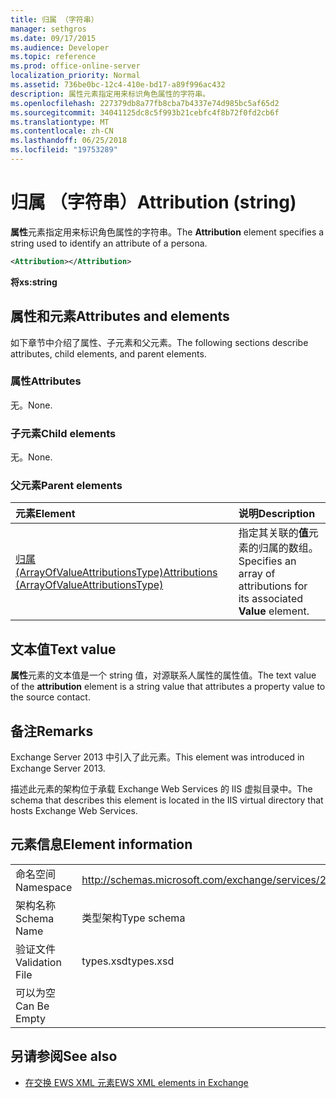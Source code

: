 ```yaml
---
title: 归属 （字符串）
manager: sethgros
ms.date: 09/17/2015
ms.audience: Developer
ms.topic: reference
ms.prod: office-online-server
localization_priority: Normal
ms.assetid: 736be0bc-12c4-410e-bd17-a89f996ac432
description: 属性元素指定用来标识角色属性的字符串。
ms.openlocfilehash: 227379db8a77fb8cba7b4337e74d985bc5af65d2
ms.sourcegitcommit: 34041125dc8c5f993b21cebfc4f8b72f0fd2cb6f
ms.translationtype: MT
ms.contentlocale: zh-CN
ms.lasthandoff: 06/25/2018
ms.locfileid: "19753289"
---
```

# <a name="attribution-string"></a><span data-ttu-id="218cb-103">归属 （字符串）</span><span class="sxs-lookup"><span data-stu-id="218cb-103">Attribution (string)</span></span>

<span data-ttu-id="218cb-104">**属性**元素指定用来标识角色属性的字符串。</span><span class="sxs-lookup"><span data-stu-id="218cb-104">The **Attribution** element specifies a string used to identify an attribute of a persona.</span></span> 
  
```XML
<Attribution></Attribution>
```

 <span data-ttu-id="218cb-105">**将**</span><span class="sxs-lookup"><span data-stu-id="218cb-105">**xs:string**</span></span>
## <a name="attributes-and-elements"></a><span data-ttu-id="218cb-106">属性和元素</span><span class="sxs-lookup"><span data-stu-id="218cb-106">Attributes and elements</span></span>

<span data-ttu-id="218cb-107">如下章节中介绍了属性、子元素和父元素。</span><span class="sxs-lookup"><span data-stu-id="218cb-107">The following sections describe attributes, child elements, and parent elements.</span></span>
  
### <a name="attributes"></a><span data-ttu-id="218cb-108">属性</span><span class="sxs-lookup"><span data-stu-id="218cb-108">Attributes</span></span>

<span data-ttu-id="218cb-109">无。</span><span class="sxs-lookup"><span data-stu-id="218cb-109">None.</span></span>
  
### <a name="child-elements"></a><span data-ttu-id="218cb-110">子元素</span><span class="sxs-lookup"><span data-stu-id="218cb-110">Child elements</span></span>

<span data-ttu-id="218cb-111">无。</span><span class="sxs-lookup"><span data-stu-id="218cb-111">None.</span></span>
  
### <a name="parent-elements"></a><span data-ttu-id="218cb-112">父元素</span><span class="sxs-lookup"><span data-stu-id="218cb-112">Parent elements</span></span>

|<span data-ttu-id="218cb-113">**元素**</span><span class="sxs-lookup"><span data-stu-id="218cb-113">**Element**</span></span>|<span data-ttu-id="218cb-114">**说明**</span><span class="sxs-lookup"><span data-stu-id="218cb-114">**Description**</span></span>|
|:-----|:-----|
|[<span data-ttu-id="218cb-115">归属 (ArrayOfValueAttributionsType)</span><span class="sxs-lookup"><span data-stu-id="218cb-115">Attributions (ArrayOfValueAttributionsType)</span></span>](attributions-arrayofvalueattributionstype.md) <br/> |<span data-ttu-id="218cb-116">指定其关联的**值**元素的归属的数组。</span><span class="sxs-lookup"><span data-stu-id="218cb-116">Specifies an array of attributions for its associated **Value** element.</span></span>  <br/> |
   
## <a name="text-value"></a><span data-ttu-id="218cb-117">文本值</span><span class="sxs-lookup"><span data-stu-id="218cb-117">Text value</span></span>

<span data-ttu-id="218cb-118">**属性**元素的文本值是一个 string 值，对源联系人属性的属性值。</span><span class="sxs-lookup"><span data-stu-id="218cb-118">The text value of the **attribution** element is a string value that attributes a property value to the source contact.</span></span> 
  
## <a name="remarks"></a><span data-ttu-id="218cb-119">备注</span><span class="sxs-lookup"><span data-stu-id="218cb-119">Remarks</span></span>

<span data-ttu-id="218cb-120">Exchange Server 2013 中引入了此元素。</span><span class="sxs-lookup"><span data-stu-id="218cb-120">This element was introduced in Exchange Server 2013.</span></span>
  
<span data-ttu-id="218cb-121">描述此元素的架构位于承载 Exchange Web Services 的 IIS 虚拟目录中。</span><span class="sxs-lookup"><span data-stu-id="218cb-121">The schema that describes this element is located in the IIS virtual directory that hosts Exchange Web Services.</span></span>
  
## <a name="element-information"></a><span data-ttu-id="218cb-122">元素信息</span><span class="sxs-lookup"><span data-stu-id="218cb-122">Element information</span></span>

|||
|:-----|:-----|
|<span data-ttu-id="218cb-123">命名空间</span><span class="sxs-lookup"><span data-stu-id="218cb-123">Namespace</span></span>  <br/> |http://schemas.microsoft.com/exchange/services/2006/types  <br/> |
|<span data-ttu-id="218cb-124">架构名称</span><span class="sxs-lookup"><span data-stu-id="218cb-124">Schema Name</span></span>  <br/> |<span data-ttu-id="218cb-125">类型架构</span><span class="sxs-lookup"><span data-stu-id="218cb-125">Type schema</span></span>  <br/> |
|<span data-ttu-id="218cb-126">验证文件</span><span class="sxs-lookup"><span data-stu-id="218cb-126">Validation File</span></span>  <br/> |<span data-ttu-id="218cb-127">types.xsd</span><span class="sxs-lookup"><span data-stu-id="218cb-127">types.xsd</span></span>  <br/> |
|<span data-ttu-id="218cb-128">可以为空</span><span class="sxs-lookup"><span data-stu-id="218cb-128">Can Be Empty</span></span>  <br/> ||
   
## <a name="see-also"></a><span data-ttu-id="218cb-129">另请参阅</span><span class="sxs-lookup"><span data-stu-id="218cb-129">See also</span></span>

- [<span data-ttu-id="218cb-130">在交换 EWS XML 元素</span><span class="sxs-lookup"><span data-stu-id="218cb-130">EWS XML elements in Exchange</span></span>](ews-xml-elements-in-exchange.md)

